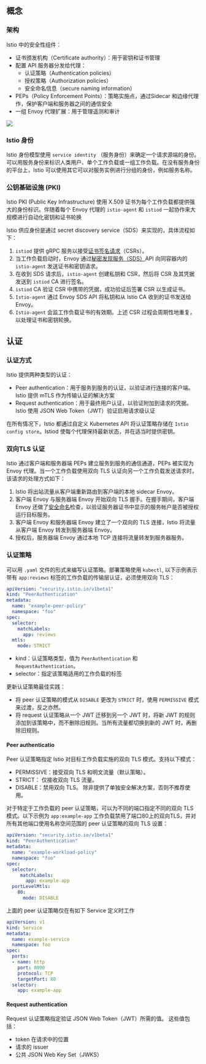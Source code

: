## 概念

### 架构

Istio 中的安全性组件：

- 证书颁发机构（Certificate authority）：用于密钥和证书管理
- 配置 API 服务器分发给代理：
  - 认证策略（Authentication policies）
  - 授权策略（Authorization policies）
  - 安全命名信息（secure naming information）
- PEPs（Policy Enforcement Points）：策略实施点，通过Sidecar 和边缘代理作，保护客户端和服务器之间的通信安全
- 一组 Envoy 代理扩展：用于管理遥测和审计

<div>
    <image src="./img/arch-sec.svg"></image>
</div>

### Istio 身份

Istio 身份模型使用 `service identity` （服务身份）来确定一个请求源端的身份。可以用服务身份来标识人类用户、单个工作负载或一组工作负载。在没有服务身份的平台上，Istio 可以使用其它可以对服务实例进行分组的身份，例如服务名称。

### 公钥基础设施 (PKI)

Istio PKI (Public Key Infrastructure) 使用 X.509 证书为每个工作负载都提供强大的身份标识。伴随着每个 Envoy 代理的 `istio-agent` 和 `istiod` 一起协作来大规模进行自动化密钥和证书轮换

Istio 供应身份是通过 secret discovery service（SDS）来实现的，具体流程如下：

1. `istiod` 提供 gRPC 服务以接受[证书签名请求](https://en.wikipedia.org/wiki/Certificate_signing_request)（CSRs）。
2. 当工作负载启动时，Envoy 通过[秘密发现服务（SDS）](https://www.envoyproxy.io/docs/envoy/latest/configuration/security/secret#secret-discovery-service-sds)API 向同容器内的 `istio-agent` 发送证书和密钥请求。
3. 在收到 SDS 请求后，`istio-agent` 创建私钥和 CSR，然后将 CSR 及其凭据发送到 `istiod` CA 进行签名。
4. `istiod` CA 验证 CSR 中携带的凭据，成功验证后签署 CSR 以生成证书。
5. `Istio-agent` 通过 Envoy SDS API 将私钥和从 Istio CA 收到的证书发送给 Envoy。
6. `Istio-agent` 会监工作负载证书的有效期。上述 CSR 过程会周期性地重复，以处理证书和密钥轮换。

## 认证

### 认证方式

Istio 提供两种类型的认证：

- Peer authentication：用于服务到服务的认证，以验证进行连接的客户端。Istio 提供 mTLS 作为传输认证的解决方案
- Request authentication：用于最终用户认证，以验证附加到请求的凭据。 Istio 使用 JSON Web Token（JWT）验证启用请求级认证

在所有情况下，Istio 都通过自定义 Kubernetes API 将认证策略存储在 `Istio config store`。Istiod 使每个代理保持最新状态，并在适当时提供密钥。

### 双向TLS 认证

Istio 通过客户端和服务器端 PEPs 建立服务到服务的通信通道，PEPs 被实现为 Envoy 代理。当一个工作负载使用双向 TLS 认证向另一个工作负载发送请求时，该请求的处理方式如下：

1. Istio 将出站流量从客户端重新路由到客户端的本地 sidecar Envoy。
2. 客户端 Envoy 与服务器端 Envoy 开始双向 TLS 握手。在握手期间，客户端 Envoy 还做了[安全命名](https://istio.io/latest/zh/docs/concepts/security/#secure-naming)检查，以验证服务器证书中显示的服务帐户是否被授权运行目标服务。
3. 客户端 Envoy 和服务器端 Envoy 建立了一个双向的 TLS 连接，Istio 将流量从客户端 Envoy 转发到服务器端 Envoy。
4. 授权后，服务器端 Envoy 通过本地 TCP 连接将流量转发到服务器服务。

### 认证策略

可以用 `.yaml` 文件的形式来编写认证策略。部署策略使用 `kubectl`, 以下示例表示带有 `app:reviews` 标签的工作负载的传输层认证，必须使用双向 TLS：

```yaml
apiVersion: "security.istio.io/v1beta1"
kind: "PeerAuthentication"
metadata:
  name: "example-peer-policy"
  namespace: "foo"
spec:
  selector:
    matchLabels:
      app: reviews
  mtls:
    mode: STRICT
```

- kind：认证策略类型，值为 `PeerAuthentication` 和 `RequestAuthentication`。
- selector：指定该策略适用的工作负载的标签

更新认证策略最佳实践：

- 将 peer 认证策略的模式从 `DISABLE` 更改为 `STRICT` 时，使用 `PERMISSIVE` 模式来过渡，反之亦然。
- 将 request 认证策略从一个 JWT 迁移到另一个 JWT 时，将新 JWT 的规则添加到该策略中，而不删除旧规则。当所有流量都切换到新的 JWT 时，再删除旧规则。

#### Peer authenticatio

Peer 认证策略指定 Istio 对目标工作负载实施的双向 TLS 模式。支持以下模式：

- PERMISSIVE：接受双向 TLS 和明文流量（默认策略）。
- STRICT： 仅接收双向 TLS 流量。
- DISABLE：禁用双向 TLS。 除非提供了单独安全解决方案，否则不推荐使用。

对于特定于工作负载的 peer 认证策略，可以为不同的端口指定不同的双向 TLS 模式。以下示例为 `app:example-app` 工作负载禁用了端口80上的双向TLS，并对所有其他端口使用名称空间范围的 peer 认证策略的双向 TLS 设置：

```yaml
apiVersion: "security.istio.io/v1beta1"
kind: "PeerAuthentication"
metadata:
  name: "example-workload-policy"
  namespace: "foo"
spec:
  selector:
     matchLabels:
       app: example-app
  portLevelMtls:
    80:
      mode: DISABLE
```

上面的 peer 认证策略仅在有如下 Service 定义时工作

```yaml
apiVersion: v1
kind: Service
metadata:
  name: example-service
  namespace: foo
spec:
  ports:
  - name: http
    port: 8000
    protocol: TCP
    targetPort: 80
  selector:
    app: example-app
```



#### Request authentication

Request 认证策略指定验证 JSON Web Token（JWT）所需的值。 这些值包括：

- token 在请求中的位置
- 请求的 issuer
- 公共 JSON Web Key Set（JWKS）